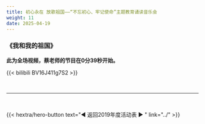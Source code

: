 ```yaml
---
title: 初心永在 放歌祖国——“不忘初心、牢记使命”主题教育诵读音乐会
weight: 11
date: 2025-04-19
---
```


### 《我和我的祖国》

**此为全场视频，蔡老师的节目在0分39秒开始。**

{{< bilibili BV16J411g7S2 >}}


<br>
<hr>
<br>

{{< hextra/hero-button text="◀ 返回2019年度活动表 ▶ " link="../" >}}

